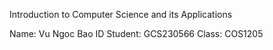 Introduction to Computer Science and its Applications

Name: Vu Ngoc Bao ID Student: GCS230566 Class: COS1205
